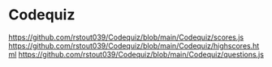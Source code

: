 # Codequiz
https://github.com/rstout039/Codequiz/blob/main/Codequiz/scores.js
https://github.com/rstout039/Codequiz/blob/main/Codequiz/highscores.html
https://github.com/rstout039/Codequiz/blob/main/Codequiz/questions.js
